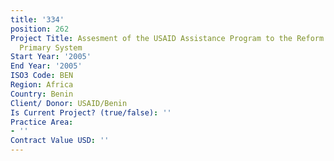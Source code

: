 ```yaml
---
title: '334'
position: 262
Project Title: Assesment of the USAID Assistance Program to the Reform of the Benin
  Primary System
Start Year: '2005'
End Year: '2005'
ISO3 Code: BEN
Region: Africa
Country: Benin
Client/ Donor: USAID/Benin
Is Current Project? (true/false): ''
Practice Area:
- ''
Contract Value USD: ''
---
```


